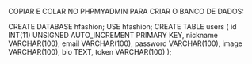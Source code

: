 COPIAR E COLAR NO PHPMYADMIN PARA CRIAR O BANCO DE DADOS:

CREATE DATABASE hfashion;
USE hfashion;
CREATE TABLE users (
  id INT(11) UNSIGNED AUTO_INCREMENT PRIMARY KEY,
  nickname VARCHAR(100),
  email VARCHAR(100),
  password VARCHAR(100),
  image VARCHAR(100),
  bio TEXT,
  token VARCHAR(100)
);
